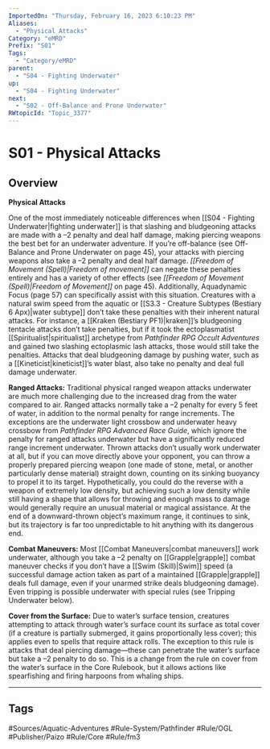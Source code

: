 ```yaml
---
ImportedOn: "Thursday, February 16, 2023 6:10:23 PM"
Aliases:
  - "Physical Attacks"
Category: "eMRD"
Prefix: "S01"
Tags:
  - "Category/eMRD"
parent:
  - "S04 - Fighting Underwater"
up:
  - "S04 - Fighting Underwater"
next:
  - "S02 - Off-Balance and Prone Underwater"
RWtopicId: "Topic_3377"
---
```

# S01 - Physical Attacks
## Overview
**Physical Attacks**

One of the most immediately noticeable differences when [[S04 - Fighting Underwater|fighting underwater]] is that slashing and bludgeoning attacks are made with a –2 penalty and deal half damage, making piercing weapons the best bet for an underwater adventure. If you’re off-balance (see Off-Balance and Prone Underwater on page 45), your attacks with piercing weapons also take a –2 penalty and deal half damage. *[[Freedom of Movement (Spell)|Freedom of movement]]* can negate these penalties entirely and has a variety of other effects (see *[[Freedom of Movement (Spell)|Freedom of Movement]]* on page 45). Additionally, Aquadynamic Focus (page 57) can specifically assist with this situation. Creatures with a natural swim speed from the aquatic or [[S3.3 - Creature Subtypes (Bestiary 6 Apx)|water subtype]] don’t take these penalties with their inherent natural attacks. For instance, a [[Kraken (Bestiary PF1)|kraken]]’s bludgeoning tentacle attacks don’t take penalties, but if it took the ectoplasmatist [[Spiritualist|spiritualist]] archetype from *Pathfinder RPG Occult Adventures* and gained two slashing ectoplasmic lash attacks, those would still take the penalties. Attacks that deal bludgeoning damage by pushing water, such as a [[Kineticist|kineticist]]’s water blast, also take no penalty and deal full damage underwater.

**Ranged Attacks:** Traditional physical ranged weapon attacks underwater are much more challenging due to the increased drag from the water compared to air. Ranged attacks normally take a –2 penalty for every 5 feet of water, in addition to the normal penalty for range increments. The exceptions are the underwater light crossbow and underwater heavy crossbow from *Pathfinder RPG Advanced Race Guide*, which ignore the penalty for ranged attacks underwater but have a significantly reduced range increment underwater. Thrown attacks don’t usually work underwater at all, but if you can move directly above your opponent, you can throw a properly prepared piercing weapon (one made of stone, metal, or another particularly dense material) straight down, counting on its sinking buoyancy to propel it to its target. Hypothetically, you could do the reverse with a weapon of extremely low density, but achieving such a low density while still having a shape that allows for throwing and enough mass to damage would generally require an unusual material or magical assistance. At the end of a downward-thrown object’s maximum range, it continues to sink, but its trajectory is far too unpredictable to hit anything with its dangerous end.

**Combat Maneuvers:** Most [[Combat Maneuvers|combat maneuvers]] work underwater, although you take a –2 penalty on [[Grapple|grapple]] combat maneuver checks if you don’t have a [[Swim (Skill)|Swim]] speed (a successful damage action taken as part of a maintained [[Grapple|grapple]] deals full damage, even if your unarmed strike deals bludgeoning damage). Even tripping is possible underwater with special rules (see Tripping Underwater below). 

**Cover from the Surface:** Due to water’s surface tension, creatures attempting to attack through water’s surface count its surface as total cover (if a creature is partially submerged, it gains proportionally less cover); this applies even to spells that require attack rolls. The exception to this rule is attacks that deal piercing damage—these can penetrate the water’s surface but take a –2 penalty to do so. This is a change from the rule on cover from the water’s surface in the Core Rulebook, but it allows actions like spearfishing and firing harpoons from whaling ships.


---
## Tags
#Sources/Aquatic-Adventures #Rule-System/Pathfinder #Rule/OGL #Publisher/Paizo #Rule/Core #Rule/fm3

